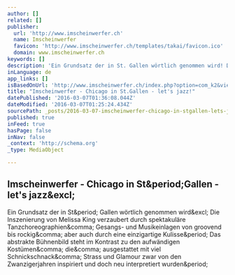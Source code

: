 ```yaml
---
author: []
related: []
publisher:
  url: 'http://www.imscheinwerfer.ch'
  name: Imscheinwerfer
  favicon: 'http://www.imscheinwerfer.ch/templates/takai/favicon.ico'
  domain: www.imscheinwerfer.ch
keywords: []
description: 'Ein Grundsatz der in St. Gallen wörtlich genommen wird! Die Inszenierung von Melissa King verzaubert durch spektakuläre Tanzchoreographien, Gesangs- und Musikeinlagen von groovend bis rockig, aber auch durch eine einzigartige Kulisse. Das abstrakte Bühnenbild steht im Kontrast zu den aufwändigen Kostümen, die, ausgestattet mit viel Schnickschnack, Strass und Glamour zwar von den Zwanzigerjahren inspiriert und doch neu interpretiert wurden.'
inLanguage: de
app_links: []
isBasedOnUrl: 'http://www.imscheinwerfer.ch/index.php?option=com_k2&view=item&id=1091:chicago-in-st-gallen-let-s-jazz&Itemid=180'
title: "Imscheinwerfer - Chicago in St.Gallen - let's jazz!"
datePublished: '2016-03-07T01:36:08.044Z'
dateModified: '2016-03-07T01:25:24.434Z'
sourcePath: _posts/2016-03-07-imscheinwerfer-chicago-in-stgallen-lets-jazz.md
published: true
inFeed: true
hasPage: false
inNav: false
_context: 'http://schema.org'
_type: MediaObject

---
```

<article style=""><h1>Imscheinwerfer - Chicago in St&amp;period;Gallen - let's jazz&amp;excl;</h1><p>Ein Grundsatz der in St&amp;period; Gallen wörtlich genommen wird&amp;excl; Die Inszenierung von Melissa King verzaubert durch spektakuläre Tanzchoreographien&amp;comma; Gesangs- und Musikeinlagen von groovend bis rockig&amp;comma; aber auch durch eine einzigartige Kulisse&amp;period; Das abstrakte Bühnenbild steht im Kontrast zu den aufwändigen Kostümen&amp;comma; die&amp;comma; ausgestattet mit viel Schnickschnack&amp;comma; Strass und Glamour zwar von den Zwanzigerjahren inspiriert und doch neu interpretiert wurden&amp;period;</p></article>